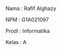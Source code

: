 Nama  : Rafif Alghazy

NPM   : G1A021097

Prodi : Informatika

Kelas : A

<!---
alalghzy/alalghzy is a ✨ special ✨ repository because its `README.md` (this file) appears on your GitHub profile.
You can click the Preview link to take a look at your changes.
--->
